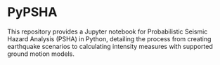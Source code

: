 # PyPSHA
This repository provides a Jupyter notebook for Probabilistic Seismic Hazard Analysis (PSHA) in Python, detailing the process from creating earthquake scenarios to calculating intensity measures with supported ground motion models.
